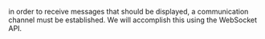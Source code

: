 in order to receive messages that should be displayed,
a communication channel must be established. We will
accomplish this using the WebSocket API.
